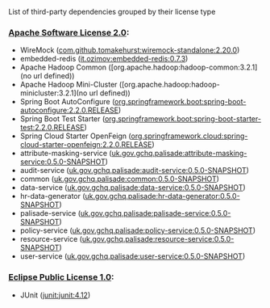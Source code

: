 List of third-party dependencies grouped by their license type

### [Apache Software License 2.0](./licenses/apache_software_license_2.0.txt):
* WireMock ([com.github.tomakehurst:wiremock-standalone:2.20.0](http://wiremock.org))
* embedded-redis ([it.ozimov:embedded-redis:0.7.3](https://github.com/ozimov/embedded-redis))
* Apache Hadoop Common ([org.apache.hadoop:hadoop-common:3.2.1](no url defined))
* Apache Hadoop Mini-Cluster ([org.apache.hadoop:hadoop-minicluster:3.2.1](no url defined))
* Spring Boot AutoConfigure ([org.springframework.boot:spring-boot-autoconfigure:2.2.0.RELEASE](https://projects.spring.io/spring-boot/#/spring-boot-parent/spring-boot-autoconfigure))
* Spring Boot Test Starter ([org.springframework.boot:spring-boot-starter-test:2.2.0.RELEASE](https://projects.spring.io/spring-boot/#/spring-boot-parent/spring-boot-starters/spring-boot-starter-test))
* Spring Cloud Starter OpenFeign ([org.springframework.cloud:spring-cloud-starter-openfeign:2.2.0.RELEASE](https://projects.spring.io/spring-cloud))
* attribute-masking-service ([uk.gov.gchq.palisade:attribute-masking-service:0.5.0-SNAPSHOT](https://github.com/gchq/Palisade-services/tree/develop/attribute-masking-service))
* audit-service ([uk.gov.gchq.palisade:audit-service:0.5.0-SNAPSHOT](https://github.com/gchq/Palisade-services/tree/develop/audit-service))
* common ([uk.gov.gchq.palisade:common:0.5.0-SNAPSHOT](https://github.com/gchq/Palisade-common))
* data-service ([uk.gov.gchq.palisade:data-service:0.5.0-SNAPSHOT](https://github.com/gchq/Palisade-services/tree/develop/data-service))
* hr-data-generator ([uk.gov.gchq.palisade:hr-data-generator:0.5.0-SNAPSHOT](https://github.com/gchq/Palisade-examples/tree/develop/hr-data-generator))
* palisade-service ([uk.gov.gchq.palisade:palisade-service:0.5.0-SNAPSHOT](https://github.com/gchq/Palisade-services/tree/develop/palisade-service))
* policy-service ([uk.gov.gchq.palisade:policy-service:0.5.0-SNAPSHOT](https://github.com/gchq/Palisade-services/tree/develop/policy-service))
* resource-service ([uk.gov.gchq.palisade:resource-service:0.5.0-SNAPSHOT](https://github.com/gchq/Palisade-services/tree/develop/resource-service))
* user-service ([uk.gov.gchq.palisade:user-service:0.5.0-SNAPSHOT](https://github.com/gchq/Palisade-services/tree/develop/user-service))

### [Eclipse Public License 1.0](./licenses/eclipse_public_license_1.0.html):
* JUnit ([junit:junit:4.12](http://junit.org))
